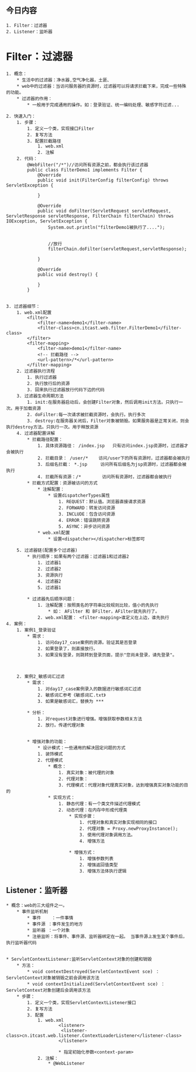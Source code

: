 ## 今日内容
	1. Filter：过滤器
	2. Listener：监听器




# Filter：过滤器
	1. 概念：
		* 生活中的过滤器：净水器,空气净化器，土匪、
		* web中的过滤器：当访问服务器的资源时，过滤器可以将请求拦截下来，完成一些特殊的功能。
		* 过滤器的作用：
			* 一般用于完成通用的操作。如：登录验证、统一编码处理、敏感字符过滤...

	2. 快速入门：
		1. 步骤：
			1. 定义一个类，实现接口Filter
			2. 复写方法
			3. 配置拦截路径
				1. web.xml
				2. 注解
		2. 代码：
			@WebFilter("/*")//访问所有资源之前，都会执行该过滤器
			public class FilterDemo1 implements Filter {
			    @Override
			    public void init(FilterConfig filterConfig) throws ServletException {
			
			    }
			
			    @Override
			    public void doFilter(ServletRequest servletRequest, ServletResponse servletResponse, FilterChain filterChain) throws IOException, ServletException {
			        System.out.println("filterDemo1被执行了....");
			
			
			        //放行
			        filterChain.doFilter(servletRequest,servletResponse);
			
			    }
			
			    @Override
			    public void destroy() {
			
			    }
			}


	3. 过滤器细节：
		1. web.xml配置	
			<filter>
		        <filter-name>demo1</filter-name>
		        <filter-class>cn.itcast.web.filter.FilterDemo1</filter-class>
		    </filter>
		    <filter-mapping>
		        <filter-name>demo1</filter-name>
				<!-- 拦截路径 -->
		        <url-pattern>/*</url-pattern>
		    </filter-mapping>
		2. 过滤器执行流程
			1. 执行过滤器
			2. 执行放行后的资源
			3. 回来执行过滤器放行代码下边的代码
		3. 过滤器生命周期方法
			1. init:在服务器启动后，会创建Filter对象，然后调用init方法。只执行一次。用于加载资源
			2. doFilter:每一次请求被拦截资源时，会执行。执行多次
			3. destroy:在服务器关闭后，Filter对象被销毁。如果服务器是正常关闭，则会执行destroy方法。只执行一次。用于释放资源
		4. 过滤器配置详解
			* 拦截路径配置：
				1. 具体资源路径： /index.jsp   只有访问index.jsp资源时，过滤器才会被执行
				2. 拦截目录： /user/*	访问/user下的所有资源时，过滤器都会被执行
				3. 后缀名拦截： *.jsp		访问所有后缀名为jsp资源时，过滤器都会被执行
				4. 拦截所有资源：/*		访问所有资源时，过滤器都会被执行
			* 拦截方式配置：资源被访问的方式
				* 注解配置：
					* 设置dispatcherTypes属性
						1. REQUEST：默认值。浏览器直接请求资源
						2. FORWARD：转发访问资源
						3. INCLUDE：包含访问资源
						4. ERROR：错误跳转资源
						5. ASYNC：异步访问资源
				* web.xml配置
					* 设置<dispatcher></dispatcher>标签即可
				
		5. 过滤器链(配置多个过滤器)
			* 执行顺序：如果有两个过滤器：过滤器1和过滤器2
				1. 过滤器1
				2. 过滤器2
				3. 资源执行
				4. 过滤器2
				5. 过滤器1 

			* 过滤器先后顺序问题：
				1. 注解配置：按照类名的字符串比较规则比较，值小的先执行
					* 如： AFilter 和 BFilter，AFilter就先执行了。
				2. web.xml配置： <filter-mapping>谁定义在上边，谁先执行
	4. 案例：
		1. 案例1_登录验证
			* 需求：
				1. 访问day17_case案例的资源。验证其是否登录
				2. 如果登录了，则直接放行。
				3. 如果没有登录，则跳转到登录页面，提示"您尚未登录，请先登录"。
 		
	

		2. 案例2_敏感词汇过滤
			* 需求：
				1. 对day17_case案例录入的数据进行敏感词汇过滤
				2. 敏感词汇参考《敏感词汇.txt》
				3. 如果是敏感词汇，替换为 *** 

			* 分析：
				1. 对request对象进行增强。增强获取参数相关方法
				2. 放行。传递代理对象


			* 增强对象的功能：
				* 设计模式：一些通用的解决固定问题的方式
				1. 装饰模式
				2. 代理模式
					* 概念：
						1. 真实对象：被代理的对象
						2. 代理对象：
						3. 代理模式：代理对象代理真实对象，达到增强真实对象功能的目的
				 	* 实现方式：
					 	1. 静态代理：有一个类文件描述代理模式
					 	2. 动态代理：在内存中形成代理类
							* 实现步骤：
								1. 代理对象和真实对象实现相同的接口
								2. 代理对象 = Proxy.newProxyInstance();
								3. 使用代理对象调用方法。
								4. 增强方法

							* 增强方式：
								1. 增强参数列表
								2. 增强返回值类型
								3. 增强方法体执行逻辑	


## Listener：监听器
	* 概念：web的三大组件之一。
		* 事件监听机制
			* 事件	：一件事情
			* 事件源 ：事件发生的地方
			* 监听器 ：一个对象
			* 注册监听：将事件、事件源、监听器绑定在一起。 当事件源上发生某个事件后，执行监听器代码


	* ServletContextListener:监听ServletContext对象的创建和销毁
		* 方法：
			* void contextDestroyed(ServletContextEvent sce) ：ServletContext对象被销毁之前会调用该方法
			* void contextInitialized(ServletContextEvent sce) ：ServletContext对象创建后会调用该方法
		* 步骤：
			1. 定义一个类，实现ServletContextListener接口
			2. 复写方法
			3. 配置
				1. web.xml
						<listener>
     					 <listener-class>cn.itcast.web.listener.ContextLoaderListener</listener-class>
   						</listener>

						* 指定初始化参数<context-param>
				2. 注解：
					* @WebListener

